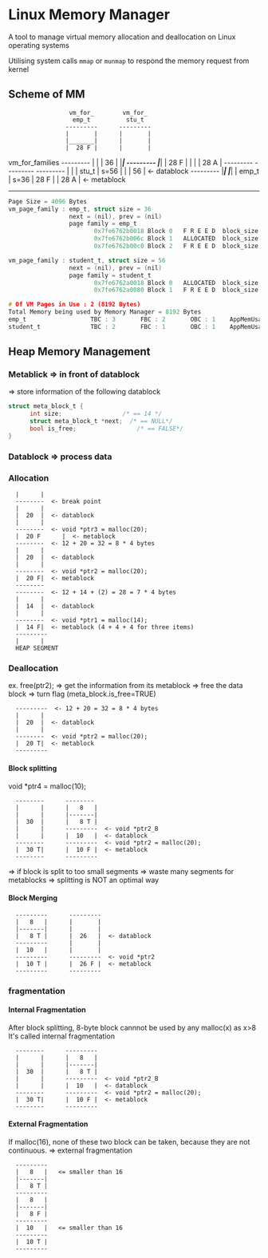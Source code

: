 # Linux Memory Manager

A tool to manage virtual memory allocation and deallocation on Linux operating systems

Utilising system calls `mmap` or `munmap` to respond the memory request from kernel


## Scheme of MM


                     vm_for_        vm_for_
                      emp_t          stu_t
                    ---------      ---------
                    |       |      |       |
                    |_______|      |       |
                    |  28 F |      |       |
vm_for_families     ---------      |       |
                    |  36   |      |_______|
  ---------         |_______|      |  28 F |
  |       |         |  28 A |      ---------
  ---------         ---------      |       |
  | stu_t | s=56    |       |      |  56   |  <- datablock
  ---------         |_______|      |_______|
  | emp_t | s=36    |  28 F |      |  28 A |  <- metablock
  ---------         ---------      ---------


```C
Page Size = 4096 Bytes
vm_page_family : emp_t, struct size = 36
                 next = (nil), prev = (nil)
                 page family = emp_t
                        0x7fe6762b0018 Block 0   F R E E D  block_size = 36      offset = 24      prev = (nil)           next = 0x7fe6762b006c
                        0x7fe6762b006c Block 1   ALLOCATED  block_size = 36      offset = 108     prev = 0x7fe6762b0018  next = 0x7fe6762b00c0
                        0x7fe6762b00c0 Block 2   F R E E D  block_size = 3856    offset = 192     prev = 0x7fe6762b006c  next = (nil)

vm_page_family : student_t, struct size = 56
                 next = (nil), prev = (nil)
                 page family = student_t
                        0x7fe6762a0018 Block 0   ALLOCATED  block_size = 56      offset = 24      prev = (nil)           next = 0x7fe6762a0080
                        0x7fe6762a0080 Block 1   F R E E D  block_size = 3920    offset = 128     prev = 0x7fe6762a0018  next = (nil)

# Of VM Pages in Use : 2 (8192 Bytes)
Total Memory being used by Memory Manager = 8192 Bytes
emp_t                  TBC : 3       FBC : 2       OBC : 1    AppMemUsage : 84
student_t              TBC : 2       FBC : 1       OBC : 1    AppMemUsage : 104
```


## Heap Memory Management
### Metablick => in front of datablock
=> store information of the following datablock

```C
struct meta_block_t {
      int size;                 /* == 14 */
      struct meta_block_t *next;  /* == NULL*/
      bool is_free;                 /* == FALSE*/
}
```

### Datablock => process data

### Allocation

      |      |
      --------  <- break point
      |      |
      |  20  |  <- datablock
      |      |
      --------  <- void *ptr3 = malloc(20);
      |  20 F      |  <- metablock
      --------  <- 12 + 20 = 32 = 8 * 4 bytes
      |      |
      |  20  |  <- datablock
      |      |
      --------  <- void *ptr2 = malloc(20);
      |  20 F|  <- metablock
      --------
      --------  <- 12 + 14 + (2) = 28 = 7 * 4 bytes
      |      |
      |  14  |  <- datablock
      |      |
      --------  <- void *ptr1 = malloc(14);
      |  14 F|  <- metablock (4 + 4 + 4 for three items)
      ---------
      |      |
      HEAP SEGMENT      

### Deallocation

ex. free(ptr2);
=> get the information from its metablock
=> free the data block 
=> turn flag (meta_block.is_free=TRUE)

      ---------  <- 12 + 20 = 32 = 8 * 4 bytes
      |      |
      |  20  |  <- datablock
      |      |
      --------  <- void *ptr2 = malloc(20);
      |  20 T|  <- metablock
      ---------

#### Block splitting

void *ptr4 = malloc(10);

      --------      --------
      |      |      |   8   |
      |      |      |-------|
      |  30  |      |   8 T |
      |      |      ---------  <- void *ptr2_B 
      |      |      |  10   |  <- datablock
      --------      ---------  <- void *ptr2 = malloc(20);
      |  30 T|      |  10 F |  <- metablock
      --------      ---------

=> if block is split to too small segments
=> waste many segments for metablocks
=> splitting is NOT an optimal way

#### Block Merging

      ---------      --------- 
      |   8   |      |       |
      |-------|      |       |
      |   8 T |      |  26   |  <- datablock
      ---------      |       |
      |  10   |      |       |
      ---------      ---------  <- void *ptr2
      |  10 T |      |  26 F |  <- metablock
      ---------      ---------

### fragmentation

#### Internal Fragmentation

After block splitting, 8-byte block cannnot be used by any malloc(x) as x>8
It's called internal fragmentation

      --------      ---------
      |      |      |   8   |
      |      |      |-------|
      |  30  |      |   8 T |
      |      |      ---------  <- void *ptr2_B 
      |      |      |  10   |  <- datablock
      --------      ---------  <- void *ptr2 = malloc(20);
      |  30 T|      |  10 F |  <- metablock
      --------      ---------

#### External Fragmentation

If malloc(16), none of these two block can be taken,
because they are not continuous.
=> external fragmentation

      ---------
      |   8   |   <= smaller than 16
      |-------|
      |   8 T |
      ---------
      |   8   |
      |-------|
      |   8 F |
      ---------
      |  10   |   <= smaller than 16
      ---------
      |  10 T |
      ---------
